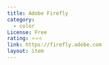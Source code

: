 ```yaml
---
title: Adobe Firefly
category:
  - color
License: Free
rating: ⭐⭐⭐
link: https://firefly.adobe.com
layout: item
---
```

